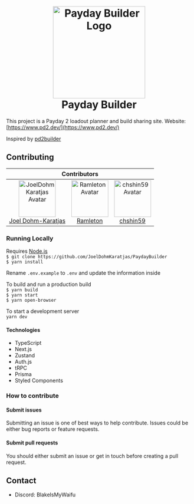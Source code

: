 <h1 align="center">
  <img width="250px" src="https://github.com/JoelDohmKaratjas/paydaybuilder/blob/master/public/images/logo.png?raw=true" alt="Payday Builder Logo">
  <br />
  Payday Builder
</h1>

This project is a Payday 2 loadout planner and build sharing site.
Website: [https://www.pd2.dev/](https://www.pd2.dev/)

Inspired by [pd2builder](https://github.com/r-paydaybuilds/pd2builder)

## Contributing

<table>
  <thead>
    <tr>
      <th colspan="3">
        Contributors
      </th>
    </tr>
  </thead>
  <tr>
    <td align="center">
      <img src="https://github.com/JoelDohmKaratjas.png?size=100" alt="JoelDohmKaratjas Avatar" width="100">
      <br />
      <a href="https://github.com/JoelDohmKaratjas">
        Joel Dohm-Karatjas
      </a>
    </td>
    <td align="center">
      <img src="https://github.com/ramleton.png?size=100" alt="Ramleton Avatar" width="100">
      <br />
      <a href="https://github.com/ramleton">
        Ramleton
      </a>
    </td>
    <td align="center">
      <img src="https://github.com/chshin59.png?size=100" alt="chshin59 Avatar" width="100">
      <br />
      <a href="https://github.com/chshin59">
        chshin59
      </a>
    </td>
</table>

### Running Locally

Requires [Node.js](https://nodejs.org/en/) <br />
`$ git clone https://github.com/JoelDohmKaratjas/PaydayBuilder` <br />
`$ yarn install` <br />

Rename `.env.example` to `.env` and update the information inside

To build and run a production build <br />
`$ yarn build` <br />
`$ yarn start` <br />
`$ yarn open-browser` <br />

To start a development server <br />
`yarn dev`

#### Technologies

- TypeScript
- Next.js
- Zustand
- Auth.js
- tRPC
- Prisma
- Styled Components

### How to contribute

#### Submit issues

Submitting an issue is one of best ways to help contribute.
Issues could be either bug reports or feature requests.

#### Submit pull requests

You should either submit an issue or get in touch before creating a pull request.

## Contact

- Discord: BlakeIsMyWaifu
